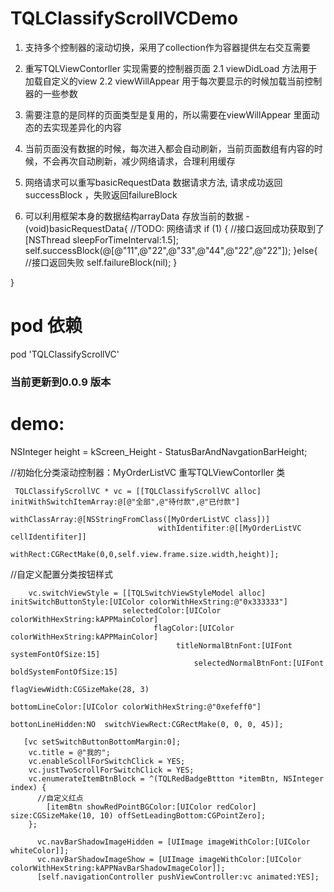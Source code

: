 # TQLClassifyScrollVCDemo
1. 支持多个控制器的滚动切换，采用了collection作为容器提供左右交互需要
2. 重写TQLViewContorller 实现需要的控制器页面
   2.1  viewDidLoad 方法用于加载自定义的view 
   2.2  viewWillAppear 用于每次要显示的时候加载当前控制器的一些参数
   
   
3. 需要注意的是同样的页面类型是复用的，所以需要在viewWillAppear 里面动态的去实现差异化的内容
4. 当前页面没有数据的时候，每次进入都会自动刷新，当前页面数组有内容的时候，不会再次自动刷新，减少网络请求，合理利用缓存

5. 网络请求可以重写basicRequestData 数据请求方法,  请求成功返回successBlock ，失败返回failureBlock
6. 可以利用框架本身的数据结构arrayData 存放当前的数据
-(void)basicRequestData{
    //TODO: 网络请求
    if (1) {
        //接口返回成功获取到了
        [NSThread sleepForTimeInterval:1.5];
        self.successBlock(@[@"11",@"22",@"33",@"44",@"22",@"22"]);
    }else{
        //接口返回失败
        self.failureBlock(nil);
    }
    
    
}

# pod 依赖
  pod 'TQLClassifyScrollVC'
### 当前更新到0.0.9 版本






# demo:
 
 
 NSInteger height = kScreen_Height - StatusBarAndNavgationBarHeight;
 
 //初始化分类滚动控制器：MyOrderListVC 重写TQLViewContorller 类
 
     TQLClassifyScrollVC * vc = [[TQLClassifyScrollVC alloc] initWithSwitchItemArray:@[@"全部",@"待付款",@"已付款"]     
                                withClassArray:@[NSStringFromClass([MyOrderListVC class])] 
                                     withIdentifiter:@[[MyOrderListVC cellIdentifiter]]               
                                          withRect:CGRectMake(0,0,self.view.frame.size.width,height)];
           
       
//自定义配置分类按钮样式        
        
        vc.switchViewStyle = [[TQLSwitchViewStyleModel alloc] initSwitchButtonStyle:[UIColor colorWithHexString:@"0x333333"] 
                             selectedColor:[UIColor colorWithHexString:kAPPMainColor] 
                                    flagColor:[UIColor colorWithHexString:kAPPMainColor] 
                                         titleNormalBtnFont:[UIFont systemFontOfSize:15] 
                                             selectedNormalBtnFont:[UIFont boldSystemFontOfSize:15] 
                                                   flagViewWidth:CGSizeMake(28, 3)
                                                           bottomLineColor:[UIColor colorWithHexString:@"0xefeff0"] 
                                                               bottonLineHidden:NO  switchViewRect:CGRectMake(0, 0, 0, 45)];
    
       [vc setSwitchButtonBottomMargin:0];
        vc.title = @"我的";
        vc.enableScollForSwitchClick = YES;
        vc.justTwoScrollForSwitchClick = YES;
        vc.enumerateItemBtnBlock = ^(TQLRedBadgeBttton *itemBtn, NSInteger index) {
          //自定义红点
            [itemBtn showRedPointBGColor:[UIColor redColor] size:CGSizeMake(10, 10) offSetLeadingBottom:CGPointZero];
        };
          
          vc.navBarShadowImageHidden = [UIImage imageWithColor:[UIColor whiteColor]];
          vc.navBarShadowImageShow = [UIImage imageWithColor:[UIColor colorWithHexString:kAPPNavBarShadowImageColor]];
          [self.navigationController pushViewController:vc animated:YES];
